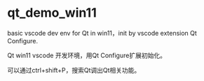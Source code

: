 # qt_demo_win11
basic vscode dev env for Qt in win11，init by vscode extension Qt Configure.

Qt win11 vscode 开发环境，用Qt Configure扩展初始化。

可以通过ctrl+shift+P，搜索Qt调出Qt相关功能。
